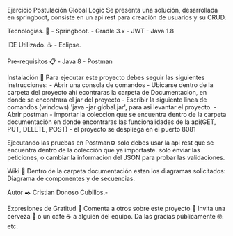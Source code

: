 Ejercicio Postulación Global Logic
Se presenta una solución, desarrollada en springboot, consiste en un api rest para creación de usuarios y su CRUD.

Tecnologias. 🚀
    - Springboot.
    - Gradle 3.x
    - JWT
    - Java 1.8

IDE Utilizado. ☕
    - Eclipse.

Pre-requisitos 📋
    - Java 8
    - Postman

Instalación 🔧
Para ejecutar este proyecto debes seguir las siguientes instrucciones:
    - Abrir una consola de comandos
    - Ubicarse dentro de la carpeta del proyecto ahí econtraras la carpeta de Documentacion, en donde se encontrara el jar del proyecto
    - Escribir la siguiente linea de comandos (windows) 'java -jar global.jar', para asi levantar el proyecto.
    - Abrir postman
    - importar la coleccion que se encuentra dentro de la carpeta documentación en donde encontraras las funcionalidades de la api(GET, PUT, DELETE, POST)
    - el proyecto se despliega en el puerto 8081


Ejecutando las pruebas en Postman⚙️
solo debes usar la api rest que se encuentra dentro de la colección que ya importaste. solo enviar las peticiones, 
o cambiar la informacion del JSON para probar las validaciones.

Wiki 📖
Dentro de la carpeta documentación estan los diagramas solicitados: Diagrama de componentes y de secuencias.

Autor ✒️
Cristian Donoso Cubillos.-

Expresiones de Gratitud 🎁
Comenta a otros sobre este proyecto 📢
Invita una cerveza 🍺 o un café ☕ a alguien del equipo.
Da las gracias públicamente 🤓.
etc.
